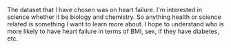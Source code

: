 The dataset that I have chosen was on heart failure. I'm interested in science whether it be biology and chemistry. So anything health or science related is something I want to learn more about. I hope to understand who is more likely to have heart failure in terms of BMI, sex, if they have diabetes, etc.